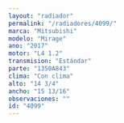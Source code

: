 ```yaml
---
layout: "radiador"
permalink: "/radiadores/4099/"
marca: "Mitsubishi"
modelo: "Mirage"
ano: "2017"
motor: "L4 1.2"
transmision: "Estándar"
parte: "1350A843"
clima: "Con clima"
alto: "14 3/4"
ancho: "15 13/16"
observaciones: ""
id: "4099"
---
```


